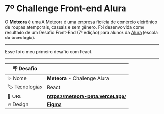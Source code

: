 <div id='top'>
  <h1>7º Challenge Front-end Alura</h1>
</div>

O **Meteora** é uma A Meteora é uma empresa fictícia de comércio eletrônico de roupas atemporais, casuais e sem gênero. Foi desenvolvida como resultado de um Desafio Front-End (7ª edição) para alunos da [Alura](https://www.alura.com.br) (escola de tecnologia).

---
Esse foi o meu primeiro desafio com React.

---

| 🪧 Desafio |  |
| ------------- | - |
| ✨ Nome       | **Meteora** - Challenge Alura |
| 🏷️ Tecnologias | React |
| 🚀 URL         | **https://meteora-beta.vercel.app/** |
| 🔥 Design     | [**Figma**](https://www.figma.com/file/2TLgt8UjsWUViWlmpXu5Fz/Challenge-Front-end-%7C-Loja-Meteora?type=design&node-id=2386-3188&mode=design&t=Ma3HxW8ptvFQm6hM-0) |